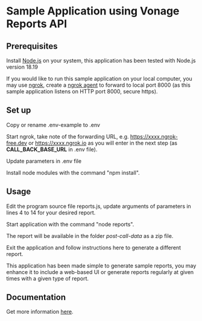 # Sample Application using Vonage Reports API

## Prerequisites

Install [Node.js](https://nodejs.org/) on your system, this application has been tested with Node.js version 18.19<br>

If you would like to run this sample application on your local computer, you may use [ngrok](ngrok.com), create a [ngrok agent](https://ngrok.com/docs/getting-started/) to forward to local port 8000 (as this sample application listens on HTTP port 8000, secure https).

## Set up

Copy or rename .env-example to .env<br>

Start ngrok, take note of the forwarding URL, e.g. https://xxxx.ngrok-free.dev or https://xxxx.ngrok.io as you will enter in the next step (as **CALL_BACK_BASE_URL** in .env file).

Update parameters in .env file<br>

Install node modules with the command "npm install".<br>

## Usage

Edit the program source file reports.js, update arguments of parameters in lines 4 to 14 for your desired report.<br>

Start application with the command "node reports".<br>

The report will be available in the folder _post-call-data_ as a zip file.

Exit the application and follow instructions here to generate a different report.

This application has been made simple to generate sample reports, you may enhance it to include a web-based UI or generate reports regularly at given times with a given type of report. 

## Documentation

Get more information [here](https://developer.vonage.com/en/api/reports).